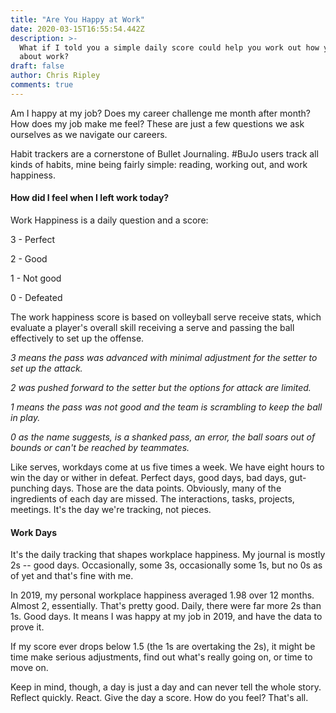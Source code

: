 ```yaml
---
title: "Are You Happy at Work"
date: 2020-03-15T16:55:54.442Z
description: >-
  What if I told you a simple daily score could help you work out how you feel
  about work?
draft: false
author: Chris Ripley
comments: true
---
```

Am I happy at my job? Does my career challenge me month after month? How does my job make me feel? These are just a few questions we ask ourselves as we navigate our careers. 

Habit trackers are a cornerstone of Bullet Journaling. #BuJo users track all kinds of habits, mine being fairly simple: reading, working out, and work happiness.

#### How did I feel when I left work today? 

Work Happiness is a daily question and a score:

3 - Perfect 

2 - Good

1 - Not good 

0 - Defeated


The work happiness score is based on volleyball serve receive stats, which evaluate a player's overall skill receiving a serve and passing the ball effectively to set up the offense. 

*3 means the pass was advanced with minimal adjustment for the setter to set up the attack.*

*2 was pushed forward to the setter but the options for attack are limited.* 

*1 means the pass was not good and the team is scrambling to keep the ball in play.* 

*0 as the name suggests, is a shanked pass, an error, the ball soars out of bounds or can't be reached by teammates.*

Like serves, workdays come at us five times a week. We have eight hours  to win the day or wither in defeat. Perfect days, good days, bad days, gut-punching days. Those are the data points. Obviously, many of the ingredients of each day are missed. The interactions, tasks, projects, meetings. It's the day we're tracking, not pieces.

#### Work Days

It's the daily tracking that shapes workplace happiness. My journal is mostly 2s -- good days. Occasionally, some 3s, occasionally some 1s, but no 0s as of yet and that's fine with me. 

In 2019, my personal workplace happiness averaged 1.98 over 12 months. Almost 2, essentially. That's pretty good. Daily, there were far more 2s than 1s. Good days. It means I was happy at my job in 2019, and have the data to prove it.

If my score ever drops below 1.5 (the 1s are overtaking the 2s), it might be time make serious adjustments, find out what's really going on, or time to move on.

Keep in mind, though, a day is just a day and can never tell the whole story. Reflect quickly. React. Give the day a score. How do you feel? That's all.
